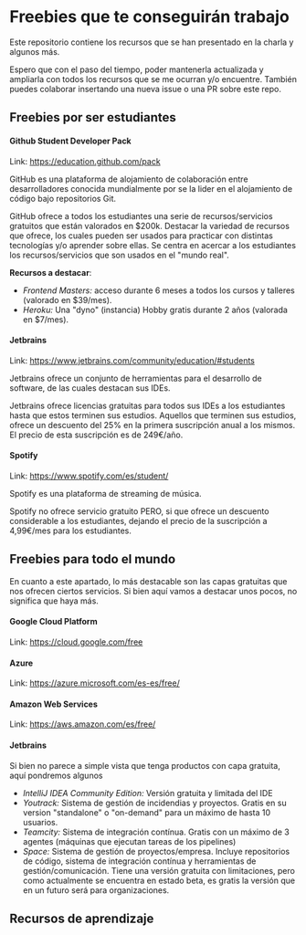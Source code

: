 # Freebies que te conseguirán trabajo
Este repositorio contiene los recursos que se han presentado en la charla y algunos más.

Espero que con el paso del tiempo, poder mantenerla actualizada y ampliarla con todos los recursos que se me ocurran y/o encuentre. También puedes colaborar insertando una nueva issue o una PR sobre este repo.


## Freebies por ser estudiantes

#### Github Student Developer Pack
Link: https://education.github.com/pack

GitHub es una plataforma de alojamiento de colaboración entre desarrolladores conocida mundialmente por se la lider en el alojamiento de código bajo repositorios Git.

GitHub ofrece a todos los estudiantes una serie de recursos/servicios gratuitos que están valorados en $200k. Destacar la variedad de recursos que ofrece, los cuales pueden ser usados para practicar con distintas tecnologías y/o aprender sobre ellas. Se centra en acercar a los estudiantes los recursos/servicios que son usados en el "mundo real".

__Recursos a destacar__:
- _Frontend Masters:_ acceso durante 6 meses a todos los cursos y talleres (valorado en $39/mes).
- _Heroku:_ Una "dyno" (instancia) Hobby gratis durante 2 años (valorada en $7/mes).

#### Jetbrains
Link: https://www.jetbrains.com/community/education/#students

Jetbrains ofrece un conjunto de herramientas para el desarrollo de software, de las cuales destacan sus IDEs.

Jetbrains ofrece licencias gratuitas para todos sus IDEs a los estudiantes hasta que estos terminen sus estudios. Aquellos que terminen sus estudios, ofrece un descuento del 25% en la primera suscripción anual a los mismos. El precio de esta suscripción es de 249€/año.

#### Spotify
Link: https://www.spotify.com/es/student/

Spotify es una plataforma de streaming de música.

Spotify no ofrece servicio gratuito PERO, si que ofrece un descuento considerable a los estudiantes, dejando el precio de la suscripción a 4,99€/mes para los estudiantes.

## Freebies para todo el mundo

En cuanto a este apartado, lo más destacable son las capas gratuitas que nos ofrecen ciertos servicios. Si bien aquí vamos a destacar unos pocos, no significa que haya más.

#### Google Cloud Platform
Link: https://cloud.google.com/free

#### Azure
Link: https://azure.microsoft.com/es-es/free/

#### Amazon Web Services
Link: https://aws.amazon.com/es/free/

#### Jetbrains
Si bien no parece a simple vista que tenga productos con capa gratuita, aquí pondremos algunos
- _IntelliJ IDEA Community Edition:_ Versión gratuita y limitada del IDE
- _Youtrack:_ Sistema de gestión de incidendias y proyectos. Gratis en su version "standalone" o "on-demand" para un máximo de hasta 10 usuarios.
- _Teamcity:_ Sistema de integración contínua. Gratis con un máximo de 3 agentes (máquinas que ejecutan tareas de los pipelines)
- _Space:_ Sistema de gestión de proyectos/empresa. Incluye repositorios de código, sistema de integración contínua y herramientas de gestión/comunicación. Tiene una versión gratuita con limitaciones, pero como actualmente se encuentra en estado beta, es gratis la versión que en un futuro será para organizaciones.

## Recursos de aprendizaje
